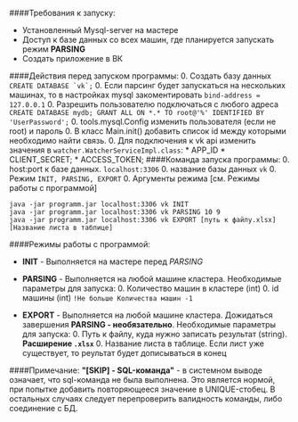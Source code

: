 ####Требования к запуску:
* Установленный Mysql-server на мастере
* Доступ к базе данных со всех машин, где планируется запускать режим **PARSING**
* Создать приложение в ВК

####Действия перед запуском программы:
0. Создать базу данных
``
CREATE DATABASE `vk`;``
0. Если парсинг будет запускаться на нескольких машинах, то в настройках mysql закоментировать ``bind-address = 127.0.0.1`` 
0. Разрешить пользователю подключаться с любого адреса
``CREATE DATABASE mydb;
  GRANT ALL ON *.* TO root@'%' IDENTIFIED BY 'UserPassword';``
0. tools.mysql.Config изменить пользователя (если не root) и пароль
0. В класс Main.init() добавить список id между которыми необходимо найти связь.
0. Для подключения к vk api изменить значения в ``watcher.WatcherServiceImpl.class``: 
    * APP_ID
    * CLIENT_SECRET;
    * ACCESS_TOKEN;
####Команда запуска программы:
0. host:port к базе данных. ``localhost:3306``
0. название базы данных ``vk``
0. Режим ``INIT, PARSING, EXPORT``
0. Аргументы режима [см. Режимы работы с программой]
```
java -jar programm.jar localhost:3306 vk INIT
java -jar programm.jar localhost:3306 vk PARSING 10 9
java -jar programm.jar localhost:3306 vk EXPORT [путь к файлу.xlsx] [Название листа в таблице]
```
####Режимы работы с программой:
* **INIT** - Выполняется на мастере перед *PARSING*
    
* **PARSING** - Выполняется на любой машине кластера. Необходимые параметры для запуска:
    0. Количество машин в кластере (int)
    0. id машины (int) ``!Не больше Количества машин -1``
 
* **EXPORT** - Выполняется на любой машине кластера. Дожидаться завершения **PARSING - необязательно**. Необходимые параметры для запуска:
    0. Путь к файлу, куда нужно записать результат (string). **Расширение ``.xlsx``**
    0. Название листа в таблице. Если лист уже существует, то реультат будет дописываться в конец
    
####Примечание:
**"[SKIP] - SQL-команда"** - в системном выводе означает, что sql-команда не была выполнена.
Это является нормой, при попытке добавить повторяющееся значение в UNIQUE-стобец.
В остальных случаях следует перепроверить валидность команды, либо соединение с БД.